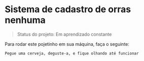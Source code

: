 # Sistema de cadastro de orras nenhuma

> Status do projeto: Em aprendizado constante

Para rodar este pojetinho em sua máquina, faça o seguinte:

```
Pegue uma cerveja, deguste-a, e fique olhando até funcionar
```
